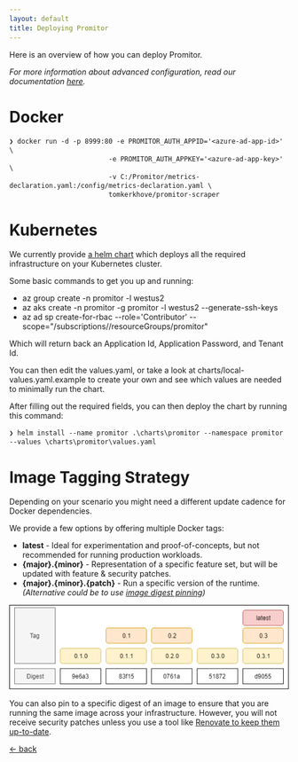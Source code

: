 ```yaml
---
layout: default
title: Deploying Promitor
---
```


Here is an overview of how you can deploy Promitor. 

_For more information about advanced configuration, read our documentation [here](/configuration)._

# Docker

```
❯ docker run -d -p 8999:80 -e PROMITOR_AUTH_APPID='<azure-ad-app-id>'   \
                         -e PROMITOR_AUTH_APPKEY='<azure-ad-app-key>' \
                         -v C:/Promitor/metrics-declaration.yaml:/config/metrics-declaration.yaml \ 
                         tomkerkhove/promitor-scraper
```

# Kubernetes
We currently provide [a helm chart](https://github.com/tomkerkhove/promitor/tree/master/charts) which deploys all the required infrastructure on your Kubernetes cluster.

Some basic commands to get you up and running:
- az group create -n promitor -l westus2
- az aks create -n promitor -g promitor -l westus2 --generate-ssh-keys
- az ad sp create-for-rbac --role='Contributor' --scope="/subscriptions/<subscriptionId>/resourceGroups/promitor"

Which will return back an Application Id, Application Password, and Tenant Id.

You can then edit the values.yaml, or take a look at charts/local-values.yaml.example to create your own and see which values are needed to minimally run the chart.

After filling out the required fields, you can then deploy the chart by running this command:
```
❯ helm install --name promitor .\charts\promitor --namespace promitor --values \charts\promitor\values.yaml
```


# Image Tagging Strategy
Depending on your scenario you might need a different update cadence for Docker dependencies.

We provide a few options by offering multiple Docker tags:

- **latest** - Ideal for experimentation and proof-of-concepts, but not recommended for running production workloads.
- **{major}.{minor}** - Representation of a specific feature set, but will be updated with feature & security patches.
- **{major}.{minor}.{patch}** - Run a specific version of the runtime.
_(Alternative could be to use [image digest pinning](https://docs.docker.com/engine/reference/commandline/pull/#pull-an-image-by-digest-immutable-identifier))_

![Image Tagging Strategy](./../media/deploy-image-tagging-strategy.png)

You can also pin to a specific digest of an image to ensure that you are running the same image across your infrastructure.
However, you will not receive security patches unless you use a tool like [Renovate to keep them up-to-date](https://renovatebot.com/blog/docker-mutable-tags).

[&larr; back](/)

